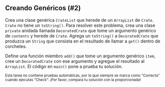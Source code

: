 ## Creando Genéricos (#2)

Crea una clase genérica `CrateList` que herede de un `ArrayList` de `Crate`.
`Crate` no tiene un `toString()`. Para resolver este problema, crea una clase
`private` anidada llamada `DecoratedCrate` que tome un argumento genérico de
`contents` y herede de `Crate`. Agrega un `toString()` a `DecoratedCrate` que
produzca un `String` que consista en el resultado de llamar a `get()` dentro de
corchetes.

Define una función miembro `add()` que tome un argumento genérico `item`, cree un
`DecoratedCrate` con ese argumento y agregue el resultado al `ArrayList`. El
código en `main()` pone a prueba tu solución.

<sub> Esta tarea no contiene pruebas automáticas,
por lo que siempre se marca como "Correcta" cuando ejecutas "Check".
¡Por favor, compara tu solución con la proporcionada! </sub>